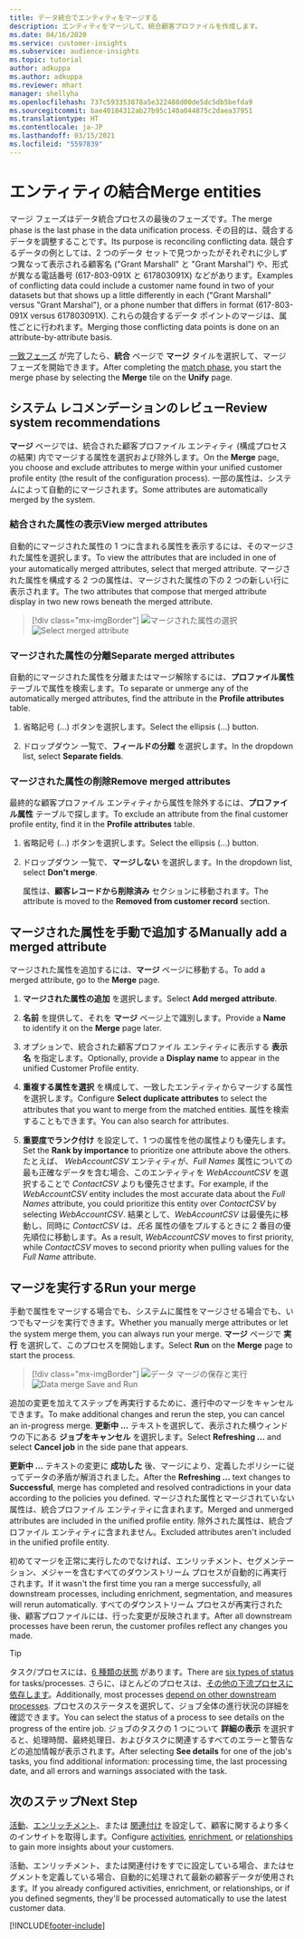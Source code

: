 ```yaml
---
title: データ統合でエンティティをマージする
description: エンティティをマージして、統合顧客プロファイルを作成します。
ms.date: 04/16/2020
ms.service: customer-insights
ms.subservice: audience-insights
ms.topic: tutorial
author: adkuppa
ms.author: adkuppa
ms.reviewer: mhart
manager: shellyha
ms.openlocfilehash: 737c593353878a5e322488d00de5dc5db5befda9
ms.sourcegitcommit: bae40184312ab27b95c140a044875c2daea37951
ms.translationtype: HT
ms.contentlocale: ja-JP
ms.lasthandoff: 03/15/2021
ms.locfileid: "5597839"
---
```

# <a name="merge-entities"></a><span data-ttu-id="af4e2-103">エンティティの結合</span><span class="sxs-lookup"><span data-stu-id="af4e2-103">Merge entities</span></span>

<span data-ttu-id="af4e2-104">マージ フェーズはデータ統合プロセスの最後のフェーズです。</span><span class="sxs-lookup"><span data-stu-id="af4e2-104">The merge phase is the last phase in the data unification process.</span></span> <span data-ttu-id="af4e2-105">その目的は、競合するデータを調整することです。</span><span class="sxs-lookup"><span data-stu-id="af4e2-105">Its purpose is reconciling conflicting data.</span></span> <span data-ttu-id="af4e2-106">競合するデータの例としては、2 つのデータ セットで見つかったがそれぞれに少しずつ異なって表示される顧客名 ("Grant Marshall" と "Grant Marshal") や、形式が異なる電話番号 (617-803-091X と 617803091X) などがあります。</span><span class="sxs-lookup"><span data-stu-id="af4e2-106">Examples of conflicting data could include a customer name found in two of your datasets but that shows up a little differently in each ("Grant Marshall" versus "Grant Marshal"), or a phone number that differs in format (617-803-091X versus 617803091X).</span></span> <span data-ttu-id="af4e2-107">これらの競合するデータ ポイントのマージは、属性ごとに行われます。</span><span class="sxs-lookup"><span data-stu-id="af4e2-107">Merging those conflicting data points is done on an attribute-by-attribute basis.</span></span>

<span data-ttu-id="af4e2-108">[一致フェーズ](match-entities.md) が完了したら、**統合** ページで **マージ** タイルを選択して、マージ フェーズを開始できます。</span><span class="sxs-lookup"><span data-stu-id="af4e2-108">After completing the [match phase](match-entities.md), you start the merge phase by selecting the **Merge** tile on the **Unify** page.</span></span>

## <a name="review-system-recommendations"></a><span data-ttu-id="af4e2-109">システム レコメンデーションのレビュー</span><span class="sxs-lookup"><span data-stu-id="af4e2-109">Review system recommendations</span></span>

<span data-ttu-id="af4e2-110">**マージ** ページでは、統合された顧客プロファイル エンティティ (構成プロセスの結果) 内でマージする属性を選択および除外します。</span><span class="sxs-lookup"><span data-stu-id="af4e2-110">On the **Merge** page, you choose and exclude attributes to merge within your unified customer profile entity (the result of the configuration process).</span></span> <span data-ttu-id="af4e2-111">一部の属性は、システムによって自動的にマージされます。</span><span class="sxs-lookup"><span data-stu-id="af4e2-111">Some attributes are automatically merged by the system.</span></span>

### <a name="view-merged-attributes"></a><span data-ttu-id="af4e2-112">結合された属性の表示</span><span class="sxs-lookup"><span data-stu-id="af4e2-112">View merged attributes</span></span>

<span data-ttu-id="af4e2-113">自動的にマージされた属性の 1 つに含まれる属性を表示するには、そのマージされた属性を選択します。</span><span class="sxs-lookup"><span data-stu-id="af4e2-113">To view the attributes that are included in one of your automatically merged attributes, select that merged attribute.</span></span> <span data-ttu-id="af4e2-114">マージされた属性を構成する 2 つの属性は、マージされた属性の下の 2 つの新しい行に表示されます。</span><span class="sxs-lookup"><span data-stu-id="af4e2-114">The two attributes that compose that merged attribute display in two new rows beneath the merged attribute.</span></span>

> [!div class="mx-imgBorder"]
> <span data-ttu-id="af4e2-115">![マージされた属性の選択](media/configure-data-merge-profile-attributes.png "マージされた属性を選択する")</span><span class="sxs-lookup"><span data-stu-id="af4e2-115">![Select merged attribute](media/configure-data-merge-profile-attributes.png "Select merged attribute")</span></span>

### <a name="separate-merged-attributes"></a><span data-ttu-id="af4e2-116">マージされた属性の分離</span><span class="sxs-lookup"><span data-stu-id="af4e2-116">Separate merged attributes</span></span>

<span data-ttu-id="af4e2-117">自動的にマージされた属性を分離またはマージ解除するには、**プロファイル属性** テーブルで属性を検索します。</span><span class="sxs-lookup"><span data-stu-id="af4e2-117">To separate or unmerge any of the automatically merged attributes, find the attribute in the **Profile attributes** table.</span></span>

1. <span data-ttu-id="af4e2-118">省略記号 (...) ボタンを選択します。</span><span class="sxs-lookup"><span data-stu-id="af4e2-118">Select the ellipsis (...) button.</span></span>
  
2. <span data-ttu-id="af4e2-119">ドロップダウン 一覧で、**フィールドの分離** を選択します。</span><span class="sxs-lookup"><span data-stu-id="af4e2-119">In the dropdown list, select **Separate fields**.</span></span>

### <a name="remove-merged-attributes"></a><span data-ttu-id="af4e2-120">マージされた属性の削除</span><span class="sxs-lookup"><span data-stu-id="af4e2-120">Remove merged attributes</span></span>

<span data-ttu-id="af4e2-121">最終的な顧客プロファイル エンティティから属性を除外するには、**プロファイル属性** テーブルで探します。</span><span class="sxs-lookup"><span data-stu-id="af4e2-121">To exclude an attribute from the final customer profile entity, find it in the **Profile attributes** table.</span></span>

1. <span data-ttu-id="af4e2-122">省略記号 (...) ボタンを選択します。</span><span class="sxs-lookup"><span data-stu-id="af4e2-122">Select the ellipsis (...) button.</span></span>
  
2. <span data-ttu-id="af4e2-123">ドロップダウン 一覧で、**マージしない** を選択します。</span><span class="sxs-lookup"><span data-stu-id="af4e2-123">In the dropdown list, select **Don't merge**.</span></span>

   <span data-ttu-id="af4e2-124">属性は、**顧客レコードから削除済み** セクションに移動されます。</span><span class="sxs-lookup"><span data-stu-id="af4e2-124">The attribute is moved to the **Removed from customer record** section.</span></span>

## <a name="manually-add-a-merged-attribute"></a><span data-ttu-id="af4e2-125">マージされた属性を手動で追加する</span><span class="sxs-lookup"><span data-stu-id="af4e2-125">Manually add a merged attribute</span></span>

<span data-ttu-id="af4e2-126">マージされた属性を追加するには、**マージ** ページに移動する。</span><span class="sxs-lookup"><span data-stu-id="af4e2-126">To add a merged attribute, go to the **Merge** page.</span></span>

1. <span data-ttu-id="af4e2-127">**マージされた属性の追加** を選択します。</span><span class="sxs-lookup"><span data-stu-id="af4e2-127">Select **Add merged attribute**.</span></span>

2. <span data-ttu-id="af4e2-128">**名前** を提供して、それを **マージ** ページ上で識別します。</span><span class="sxs-lookup"><span data-stu-id="af4e2-128">Provide a **Name** to identify it on the **Merge** page later.</span></span>

3. <span data-ttu-id="af4e2-129">オプションで、統合された顧客プロファイル エンティティに表示する **表示名** を指定します。</span><span class="sxs-lookup"><span data-stu-id="af4e2-129">Optionally, provide a **Display name** to appear in the unified Customer Profile entity.</span></span>

4. <span data-ttu-id="af4e2-130">**重複する属性を選択** を構成して、一致したエンティティからマージする属性を選択します。</span><span class="sxs-lookup"><span data-stu-id="af4e2-130">Configure **Select duplicate attributes** to select the attributes that you want to merge from the matched entities.</span></span> <span data-ttu-id="af4e2-131">属性を検索することもできます。</span><span class="sxs-lookup"><span data-stu-id="af4e2-131">You can also search for attributes.</span></span>

5. <span data-ttu-id="af4e2-132">**重要度でランク付け** を設定して、1 つの属性を他の属性よりも優先します。</span><span class="sxs-lookup"><span data-stu-id="af4e2-132">Set the **Rank by importance** to prioritize one attribute above the others.</span></span> <span data-ttu-id="af4e2-133">たとえば、 *WebAccountCSV* エンティティが、*Full Names* 属性についての最も正確なデータを含む場合、このエンティティを *WebAccountCSV* を選択することで *ContactCSV* よりも優先させます。</span><span class="sxs-lookup"><span data-stu-id="af4e2-133">For example, if the *WebAccountCSV* entity includes the most accurate data about the *Full Names* attribute, you could prioritize this entity over *ContactCSV* by selecting *WebAccountCSV*.</span></span> <span data-ttu-id="af4e2-134">結果として、*WebAccountCSV* は最優先に移動し、同時に *ContactCSV* は、*氏名* 属性の値をプルするときに 2 番目の優先順位に移動します。</span><span class="sxs-lookup"><span data-stu-id="af4e2-134">As a result, *WebAccountCSV* moves to first priority, while *ContactCSV* moves to second priority when pulling values for the *Full Name* attribute.</span></span>

## <a name="run-your-merge"></a><span data-ttu-id="af4e2-135">マージを実行する</span><span class="sxs-lookup"><span data-stu-id="af4e2-135">Run your merge</span></span>

<span data-ttu-id="af4e2-136">手動で属性をマージする場合でも、システムに属性をマージさせる場合でも、いつでもマージを実行できます。</span><span class="sxs-lookup"><span data-stu-id="af4e2-136">Whether you manually merge attributes or let the system merge them, you can always run your merge.</span></span> <span data-ttu-id="af4e2-137">**マージ** ページで **実行** を選択して、このプロセスを開始します。</span><span class="sxs-lookup"><span data-stu-id="af4e2-137">Select **Run** on the **Merge** page to start the process.</span></span>

> [!div class="mx-imgBorder"]
> <span data-ttu-id="af4e2-138">![データ マージの保存と実行](media/configure-data-merge-save-run.png "データ マージの保存と実行")</span><span class="sxs-lookup"><span data-stu-id="af4e2-138">![Data merge Save and Run](media/configure-data-merge-save-run.png "Data merge Save and Run")</span></span>

<span data-ttu-id="af4e2-139">追加の変更を加えてステップを再実行するために、進行中のマージをキャンセルできます。</span><span class="sxs-lookup"><span data-stu-id="af4e2-139">To make additional changes and rerun the step, you can cancel an in-progress merge.</span></span> <span data-ttu-id="af4e2-140">**更新中 ...** テキストを選択して、表示された横ウィンドウの下にある **ジョブをキャンセル** を選択します。</span><span class="sxs-lookup"><span data-stu-id="af4e2-140">Select **Refreshing ...** and select **Cancel job**  in the side pane that appears.</span></span>

<span data-ttu-id="af4e2-141">**更新中 ...** テキストの変更に **成功した** 後、マージにより、定義したポリシーに従ってデータの矛盾が解消されました。</span><span class="sxs-lookup"><span data-stu-id="af4e2-141">After the **Refreshing ...** text changes to **Successful**, merge has completed and resolved contradictions in your data according to the policies you defined.</span></span> <span data-ttu-id="af4e2-142">マージされた属性とマージされていない属性は、統合プロファイル エンティティに含まれます。</span><span class="sxs-lookup"><span data-stu-id="af4e2-142">Merged and unmerged attributes are included in the unified profile entity.</span></span> <span data-ttu-id="af4e2-143">除外された属性は、統合プロファイル エンティティに含まれません。</span><span class="sxs-lookup"><span data-stu-id="af4e2-143">Excluded attributes aren't included in the unified profile entity.</span></span>

<span data-ttu-id="af4e2-144">初めてマージを正常に実行したのでなければ、エンリッチメント、セグメンテーション、メジャーを含むすべてのダウンストリーム プロセスが自動的に再実行されます。</span><span class="sxs-lookup"><span data-stu-id="af4e2-144">If it wasn't the first time you ran a merge successfully, all downstream processes, including enrichment, segmentation, and measures will rerun automatically.</span></span> <span data-ttu-id="af4e2-145">すべてのダウンストリーム プロセスが再実行された後、顧客プロファイルには、行った変更が反映されます。</span><span class="sxs-lookup"><span data-stu-id="af4e2-145">After all downstream processes have been rerun, the customer profiles reflect any changes you made.</span></span>

> [!TIP]
> <span data-ttu-id="af4e2-146">タスク/プロセスには、[6 種類の状態](system.md#status-types) があります。</span><span class="sxs-lookup"><span data-stu-id="af4e2-146">There are [six types of status](system.md#status-types) for tasks/processes.</span></span> <span data-ttu-id="af4e2-147">さらに、ほとんどのプロセスは、[その他の下流プロセスに依存します](system.md#refresh-policies)。</span><span class="sxs-lookup"><span data-stu-id="af4e2-147">Additionally, most processes [depend on other downstream processes](system.md#refresh-policies).</span></span> <span data-ttu-id="af4e2-148">プロセスのステータスを選択して、ジョブ全体の進行状況の詳細を確認できます。</span><span class="sxs-lookup"><span data-stu-id="af4e2-148">You can select the status of a process to see details on the progress of the entire job.</span></span> <span data-ttu-id="af4e2-149">ジョブのタスクの 1 つについて **詳細の表示** を選択すると、処理時間、最終処理日、およびタスクに関連するすべてのエラーと警告などの追加情報が表示されます。</span><span class="sxs-lookup"><span data-stu-id="af4e2-149">After selecting **See details** for one of the job's tasks, you find additional information: processing time, the last processing date, and all errors and warnings associated with the task.</span></span>

## <a name="next-step"></a><span data-ttu-id="af4e2-150">次のステップ</span><span class="sxs-lookup"><span data-stu-id="af4e2-150">Next Step</span></span>

<span data-ttu-id="af4e2-151">[活動](activities.md)、[エンリッチメント](enrichment-microsoft-graph.md)、または [関連付け](relationships.md) を設定して、顧客に関するより多くのインサイトを取得します。</span><span class="sxs-lookup"><span data-stu-id="af4e2-151">Configure [activities](activities.md), [enrichment](enrichment-microsoft-graph.md), or [relationships](relationships.md) to gain more insights about your customers.</span></span>

<span data-ttu-id="af4e2-152">活動、エンリッチメント、または関連付けをすでに設定している場合、またはセグメントを定義している場合、自動的に処理されて最新の顧客データが使用されます。</span><span class="sxs-lookup"><span data-stu-id="af4e2-152">If you already configured activities, enrichment, or relationships, or if you defined segments, they'll be processed automatically to use the latest customer data.</span></span>




[!INCLUDE[footer-include](../includes/footer-banner.md)]